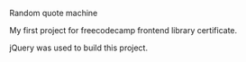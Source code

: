 Random quote machine

My first project for freecodecamp frontend library certificate.

jQuery was used to build this project.